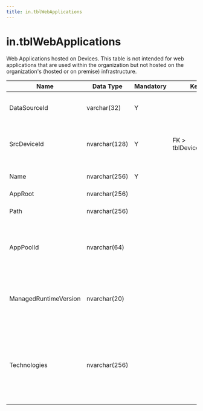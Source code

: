 ```yaml
---
title: in.tblWebApplications
---
```

# in.tblWebApplications

Web Applications hosted on Devices. This table is not intended for web applications that are used within the organization but not hosted on the organization's (hosted or on premise) infrastructure.​

| Name                  | Data Type     | Mandatory | Key                   | Comment                                                                                                  |
|-----------------------|---------------|-----------|-----------------------|----------------------------------------------------------------------------------------------------------|
| DataSourceId          | varchar(32)   | Y         |                       | Unique ID of the source of this record.                                                                  |
| SrcDeviceId           | nvarchar(128) | Y         | FK > tblDevices.SrcId | Device this web application is installed on.​​                                                             |
| Name                  | nvarchar(256) | Y         |                       | Web Application name.                                                                                    |
| AppRoot               | nvarchar(256) |           |                       |                                                                                                          |
| Path                  | nvarchar(256) |           |                       | Physical installation location.                                                                          |
| AppPoolId             | nvarchar(64)  |           |                       | If this is an IIS application, ID of the Application Pool.                                               |
| ManagedRuntimeVersion | nvarchar(20)  |           |                       | If this is an IIS application, version of the Managed .Net runtime.                                      |
| Technologies          | nvarchar(256) |           |                       | Semi-colon (;) separated string of technologies used by this app, such as aspx, html, java, php, ruby... |
